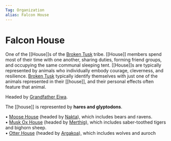 ```yaml
---
Tag: Organization
alias: Falcon House
---
```

# Falcon House
One of the [[House]]s of the [Broken Tusk](Broken-Tusk) tribe. [[House]] members spend most of their time with one another, sharing duties, forming friend groups, and occupying the same communal sleeping tent. [[House]]s are typically represented by animals who individually embody courage, cleverness, and resilience. [Broken Tusk](Broken-Tusk) typically identify themselves with just one of the animals represented in their [[house]], and their personal effects often feature that animal.

Headed by [Grandfather Eiwa](Grandfather-Eiwa).

The [[house]] is represented by **hares and glyptodons**.

• [Moose House](Moose-House) (headed by [Nakta](Nakta-the-Healer)), which includes bears and ravens.  
• [Musk Ox House](Musk-Ox-House) (headed by [Merthig](Merthig-the-Firekeeper)), which includes saber-toothed tigers and bighorn sheep.  
• [Otter House](Otter-House) (headed by [Argakoa](Argakoa-the-Songsinger)), which includes wolves and auroch